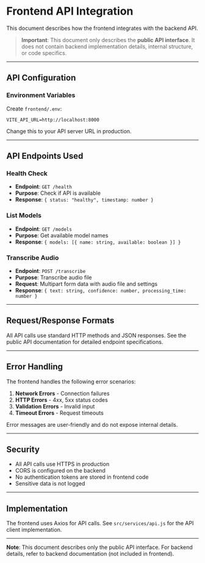 # Frontend API Integration

This document describes how the frontend integrates with the backend API.

> **Important**: This document only describes the **public API interface**. It does not contain backend implementation details, internal structure, or code specifics.

---

## API Configuration

### Environment Variables

Create `frontend/.env`:

```env
VITE_API_URL=http://localhost:8000
```

Change this to your API server URL in production.

---

## API Endpoints Used

### Health Check
- **Endpoint**: `GET /health`
- **Purpose**: Check if API is available
- **Response**: `{ status: "healthy", timestamp: number }`

### List Models
- **Endpoint**: `GET /models`
- **Purpose**: Get available model names
- **Response**: `{ models: [{ name: string, available: boolean }] }`

### Transcribe Audio
- **Endpoint**: `POST /transcribe`
- **Purpose**: Transcribe audio file
- **Request**: Multipart form data with audio file and settings
- **Response**: `{ text: string, confidence: number, processing_time: number }`

---

## Request/Response Formats

All API calls use standard HTTP methods and JSON responses. See the public API documentation for detailed endpoint specifications.

---

## Error Handling

The frontend handles the following error scenarios:

1. **Network Errors** - Connection failures
2. **HTTP Errors** - 4xx, 5xx status codes
3. **Validation Errors** - Invalid input
4. **Timeout Errors** - Request timeouts

Error messages are user-friendly and do not expose internal details.

---

## Security

- All API calls use HTTPS in production
- CORS is configured on the backend
- No authentication tokens are stored in frontend code
- Sensitive data is not logged

---

## Implementation

The frontend uses Axios for API calls. See `src/services/api.js` for the API client implementation.

---

**Note**: This document describes only the public API interface. For backend details, refer to backend documentation (not included in frontend).

